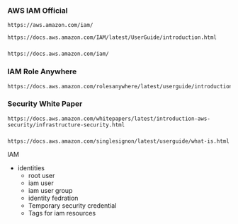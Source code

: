 ### AWS IAM Official
```
https://aws.amazon.com/iam/
```
```
https://docs.aws.amazon.com/IAM/latest/UserGuide/introduction.html
```
###
```
https://docs.aws.amazon.com/iam/
```
### IAM Role Anywhere
```
https://docs.aws.amazon.com/rolesanywhere/latest/userguide/introduction.html
```

### Security White Paper
```
https://docs.aws.amazon.com/whitepapers/latest/introduction-aws-security/infrastructure-security.html
```
### 
```
https://docs.aws.amazon.com/singlesignon/latest/userguide/what-is.html
```

IAM
 - identities
   - root user
   - iam user
   - iam user group
   - identity fedration
   - Temporary security credential
   - Tags for iam resources
   